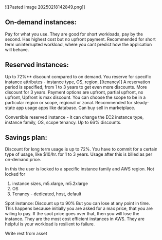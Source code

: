 ![[Pasted image 20250218142849.png]]

## On-demand instances:
Pay for what you use. They are good for short workloads, pay by the second. Has highest cost but no upfront payment. 
Recommended for short term uninterrupted workload, where you cant predict how the application will behave.

## Reserved instances:
Up to 72%** discount compared to on demand.
You reserve for specific instance attributes - instance type, OS, region, [[tenancy]]
A reservation period is specified, from 1 to 3 years to get even more discounts. More discount for 3 years.
Payment options are upfront, partial upfront, no upfront, Upfront is max discount.
You can choose the scope to be in a particular region or scope, regional or zonal.
Recommended for steady-state app usage apps like database.
Can buy sell in marketplace.

Convertible reserved instance - it can change the EC2 instance type, instance family, OS, scope tenancy. Up to 66% discounts.

## Savings plan:
Discount for long term usage is up to 72%. You have to commit for a certain type of usage, like $10/hr. for 1 to 3 years. Usage after this is billed as per on-demand price.

In this the user is locked to a specific instance family and AWS region.
Not locked for 
1. instance sizes, m5.xlarge, m5.2xlarge
2. OS
3. Tenancy - dedicated, host, default

Spot instance: 
Discount up to 90%
But you can lose at any point in time. This happens because initially you are asked for a max price, that you are wiling to pay. If the spot price goes over that, then you will lose the instance.
They are the most cost efficient instances in AWS.
They are helpful is your workload is resilient to failure.

Write rest from asset


 



